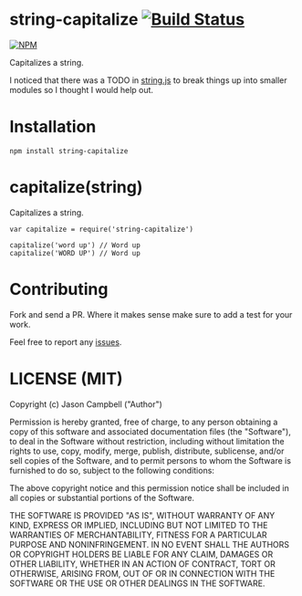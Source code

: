 # string-capitalize [![Build Status](https://travis-ci.org/jxson/string-capitalize.png?branch=master)](https://travis-ci.org/jxson/string-capitalize)

[![NPM](https://nodei.co/npm/string-capitalize.png)](https://nodei.co/npm/string-capitalize/)

Capitalizes a string.

I noticed that there was a TODO in [string.js][string-js-todo] to break things up into smaller modules so I thought I would help out.

# Installation

    npm install string-capitalize

# capitalize(string)

Capitalizes a string.

    var capitalize = require('string-capitalize')

    capitalize('word up') // Word up
    capitalize('WORD UP') // Word up

# Contributing

Fork and send a PR. Where it makes sense make sure to add a test for your work.

Feel free to report any [issues][].

# LICENSE (MIT)

Copyright (c) Jason Campbell ("Author")

Permission is hereby granted, free of charge, to any person obtaining a copy of this software and associated documentation files (the "Software"), to deal in the Software without restriction, including without limitation the rights to use, copy, modify, merge, publish, distribute, sublicense, and/or sell copies of the Software, and to permit persons to whom the Software is furnished to do so, subject to the following conditions:

The above copyright notice and this permission notice shall be included in all copies or substantial portions of the Software.

THE SOFTWARE IS PROVIDED "AS IS", WITHOUT WARRANTY OF ANY KIND, EXPRESS OR IMPLIED, INCLUDING BUT NOT LIMITED TO THE WARRANTIES OF MERCHANTABILITY, FITNESS FOR A PARTICULAR PURPOSE AND NONINFRINGEMENT. IN NO EVENT SHALL THE AUTHORS OR COPYRIGHT HOLDERS BE LIABLE FOR ANY CLAIM, DAMAGES OR OTHER LIABILITY, WHETHER IN AN ACTION OF CONTRACT, TORT OR OTHERWISE, ARISING FROM, OUT OF OR IN CONNECTION WITH THE SOFTWARE OR THE USE OR OTHER DEALINGS IN THE SOFTWARE.

[string-js-todo]: https://github.com/jprichardson/string.js#roadmap-to-v20
[issues]: https://github.com/jxson/string-capitalize/issues
